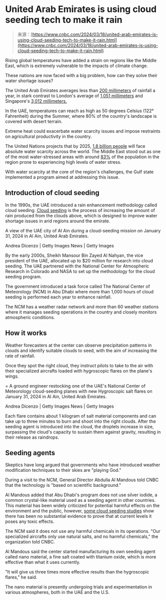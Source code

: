<!--yml
category: 未分类
date: 2024-05-29 12:31:15
-->

# United Arab Emirates is using cloud seeding tech to make it rain

> 来源：[https://www.cnbc.com/2024/03/18/united-arab-emirates-is-using-cloud-seeding-tech-to-make-it-rain.html](https://www.cnbc.com/2024/03/18/united-arab-emirates-is-using-cloud-seeding-tech-to-make-it-rain.html)

 Rising global temperatures have added a strain on regions like the Middle East, which is extremely vulnerable to the impacts of climate change.

These nations are now faced with a big problem, how can they solve their water shortage issues? 

The United Arab Emirates averages less than [200 millimeters](https://climateknowledgeportal.worldbank.org/country/united-arab-emirates/climate-data-historical#:~:text=Rainfall%20is%20sparse%20and%20inconsistent,locally%20known%20as%20shamal%20winds) of rainfall a year, in stark contrast to London's average of [1,051 millimeters](https://www.statista.com/statistics/610664/annual-rainfall-uk/) and Singapore's [3,012 millimeters.](https://www.weather.gov.sg/wp-content/uploads/2023/03/ACAR_2022.pdf)

In the UAE, temperatures can reach as high as 50 degrees Celsius (122° Fahrenheit) during the Summer, where 80% of the country's landscape is covered with desert terrain. 

Extreme heat could exacerbate water scarcity issues and impose restraints on agricultural productivity in the country. 

The United Nations projects that by 2025, [1.8 billion people](https://www.un.org/waterforlifedecade/scarcity.shtml) will face absolute water scarcity across the world. The Middle East stood out as one of the most water-stressed areas with around [83%](https://www.wri.org/insights/highest-water-stressed-countries) of the population in the region prone to experiencing high levels of water stress. 

With water scarcity at the core of the region's challenges, the Gulf state implemented a program aimed at addressing this issue. 

## Introduction of cloud seeding

In the 1990s, the UAE introduced a rain enhancement methodology called cloud seeding. [Cloud seeding](https://www.cnbc.com/2022/12/17/how-cloud-seeding-can-help-replenish-reservoirs-in-the-west.html) is the process of increasing the amount of rain produced from the clouds above, which is designed to improve water shortage issues in arid regions around the emirate. 

A view of the UAE city of Al Ain during a cloud-seeding mission on January 31, 2024 in Al Ain, United Arab Emirates. 

Andrea Dicenzo | Getty Images News | Getty Images

By the early 2000s, Sheikh Mansour Bin Zayed Al Nahyan, the vice president of the UAE, allocated up to $20 million for research into cloud seeding. The UAE partnered with the National Center for Atmospheric Research in Colorado and NASA to set up the methodology for the cloud seeding program.

The government introduced a task force called The National Center of Meteorology (NCM) in Abu Dhabi where more than 1,000 hours of cloud seeding is performed each year to enhance rainfall. 

The NCM has a weather radar network and more than 60 weather stations where it manages seeding operations in the country and closely monitors atmospheric conditions.

## How it works

Weather forecasters at the center can observe precipitation patterns in clouds and identify suitable clouds to seed, with the aim of increasing the rate of rainfall.

Once they spot the right cloud, they instruct pilots to take to the air with their specialized aircrafts loaded with hygroscopic flares on the plane's wings. 

= A ground engineer restocking one of the UAE's National Center of Meteorology cloud-seeding planes with new Hygroscopic salt flares on January 31, 2024 in Al Ain, United Arab Emirates. 

Andrea Dicenzo | Getty Images News | Getty Images

Each flare contains about 1 kilogram of salt material components and can take up to three minutes to burn and shoot into the right clouds. After the seeding agent is introduced into the cloud, the droplets increase in size, surpassing the cloud's capacity to sustain them against gravity, resulting in their release as raindrops.

## Seeding agents

Skeptics have long argued that governments who have introduced weather modification techniques to their skies are "playing God."

During a visit to the NCM, General Director Abdulla Al Mandous told CNBC that the technology is "based on scientific background."

Al Mandous added that Abu Dhabi's program does not use silver iodide, a common crystal-like material used as a seeding agent in other countries. This material has been widely criticized for potential harmful effects on the environment and the public, however, [some cloud seeding studies](https://agupubs.onlinelibrary.wiley.com/doi/epdf/10.1029/WR006i001p00088) show there has been no substantial evidence to prove that at current levels it poses any toxic effects. 

The NCM said it does not use any harmful chemicals in its operations. "Our specialized aircrafts only use natural salts, and no harmful chemicals," the organization told CNBC.

Al Mandous said the center started manufacturing its own seeding agent called nano material, a fine salt coated with titanium oxide, which is more effective than what it uses currently. 

"It will give us three times more effective results than the hygroscopic flares," he said.

The nano material is presently undergoing trials and experimentation in various atmospheres, both in the UAE and the U.S.